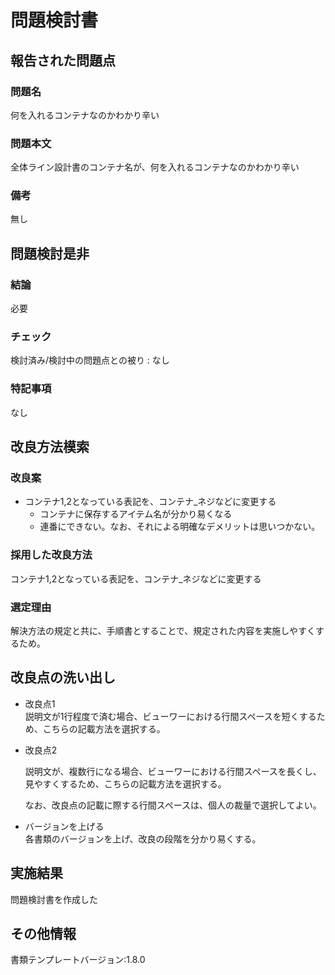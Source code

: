 # 問題検討書

## 報告された問題点
### 問題名
何を入れるコンテナなのかわかり辛い

### 問題本文
全体ライン設計書のコンテナ名が、何を入れるコンテナなのかわかり辛い

### 備考
無し

## 問題検討是非
### 結論
必要
### チェック
検討済み/検討中の問題点との被り : なし
### 特記事項
なし

## 改良方法模索
### 改良案
- コンテナ1,2となっている表記を、コンテナ_ネジなどに変更する
    - コンテナに保存するアイテム名が分かり易くなる
    - 連番にできない。なお、それによる明確なデメリットは思いつかない。

### 採用した改良方法
コンテナ1,2となっている表記を、コンテナ_ネジなどに変更する
### 選定理由
解決方法の規定と共に、手順書とすることで、規定された内容を実施しやすくするため。

## 改良点の洗い出し
- 改良点1  
    説明文が1行程度で済む場合、ビューワーにおける行間スペースを短くするため、こちらの記載方法を選択する。

- 改良点2

    説明文が、複数行になる場合、ビューワーにおける行間スペースを長くし、見やすくするため、こちらの記載方法を選択する。

    なお、改良点の記載に際する行間スペースは、個人の裁量で選択してよい。

- バージョンを上げる  
    各書類のバージョンを上げ、改良の段階を分かり易くする。

## 実施結果
問題検討書を作成した

## その他情報
書類テンプレートバージョン:1.8.0
